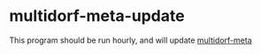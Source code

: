 # multidorf-meta-update

This program should be run hourly, and will update [multidorf-meta](https://github.com/multidorf/multidorf-meta-update)
